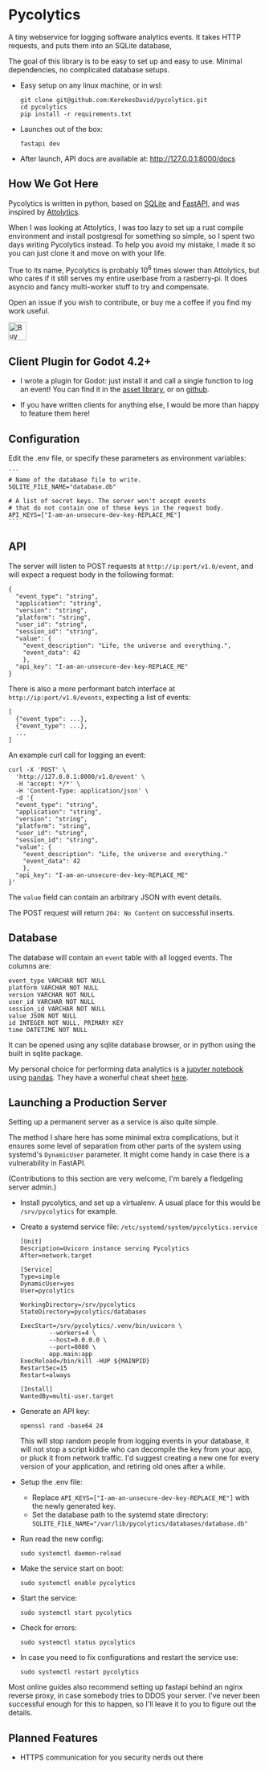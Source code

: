 # Pycolytics
A tiny webservice for logging software analytics events. It takes HTTP requests, and puts them into an SQLite database,

The goal of this library is to be easy to set up and easy to use. Minimal dependencies, no complicated database setups.

- Easy setup on any linux machine, or in wsl:

    ```
    git clone git@github.com:KerekesDavid/pycolytics.git
    cd pycolytics
    pip install -r requirements.txt
    ```

- Launches out of the box:

    ```
    fastapi dev
    ```

- After launch, API docs are available at: http://127.0.0.1:8000/docs 

## How We Got Here

Pycolytics is written in python, based on [SQLite](https://github.com/sqlite/sqlite) and [FastAPI](https://github.com/fastapi/fastapi), and was inspired by [Attolytics](https://github.com/ttencate/attolytics/). 

When I was looking at Attolytics, I was too lazy to set up a rust compile environment and install postgresql for something so simple, so I spent two days writing Pycolytics instead. To help you avoid my mistake, I made it so you can just clone it and move on with your life.

True to its name, Pycolytics is probably 10<sup>6</sup> times slower than Attolytics, but who cares if it still serves my entire userbase from a rasberry-pi. It does asyncio and fancy multi-worker stuff to try and compensate.

Open an issue if you wish to contribute, or buy me a coffee if you find my work useful.

<a href='https://ko-fi.com/E1E712JJXK' target='_blank'><img height='36' style='border:0px;height:36px;' src='https://storage.ko-fi.com/cdn/kofi3.png?v=3' border='0' alt='Buy Me a Coffee at ko-fi.com' /></a>


## Client Plugin for Godot 4.2+
- I wrote a plugin for Godot: just install it and call a single function to log an event! You can find it in the [asset library](https://godotengine.org/asset-library/asset/3292), or on [github](https://github.com/KerekesDavid/pycolytics-godot).

- If you have written clients for anything else, I would be more than happy to feature them here!

## Configuration
Edit the .env file, or specify these parameters as environment variables:

    ```
    # Name of the database file to write.
    SQLITE_FILE_NAME="database.db"

    # A list of secret keys. The server won't accept events
    # that do not contain one of these keys in the request body.
    API_KEYS=["I-am-an-unsecure-dev-key-REPLACE_ME"]
    ```

## API
The server will listen to POST requests at `http://ip:port/v1.0/event`, and will expect a request body in the following format:

```
{
  "event_type": "string",
  "application": "string",
  "version": "string",
  "platform": "string",
  "user_id": "string",
  "session_id": "string",
  "value": {
    "event_description": "Life, the universe and everything.",
    "event_data": 42
    },
  "api_key": "I-am-an-unsecure-dev-key-REPLACE_ME"
}
```

There is also a more performant batch interface at `http://ip:port/v1.0/events`, expecting a list of events:
```
[
  {"event_type": ...}, 
  {"event_type": ...},
  ...
]
```

An example curl call for logging an event:

```
curl -X 'POST' \
  'http://127.0.0.1:8000/v1.0/event' \
  -H 'accept: */*' \
  -H 'Content-Type: application/json' \
  -d '{
  "event_type": "string",
  "application": "string",
  "version": "string",
  "platform": "string",
  "user_id": "string",
  "session_id": "string",
  "value": {
    "event_description": "Life, the universe and everything."
    "event_data": 42
    },
  "api_key": "I-am-an-unsecure-dev-key-REPLACE_ME"
}'
```

The `value` field can contain an arbitrary JSON with event details.

The POST request will return `204: No Content` on successful inserts.

## Database
The database will contain an `event` table with all logged events.
The columns are:
```
event_type VARCHAR NOT NULL
platform VARCHAR NOT NULL
version VARCHAR NOT NULL
user_id VARCHAR NOT NULL
session_id VARCHAR NOT NULL
value JSON NOT NULL
id INTEGER NOT NULL, PRIMARY KEY
time DATETIME NOT NULL
```

It can be opened using any sqlite database browser, or in python using the built in sqlite package. 

My personal choice for performing data analytics is a [jupyter notebook](https://jupyter.org/) using [pandas](https://pandas.pydata.org/). They have a wonerful cheat sheet [here](https://pandas.pydata.org/Pandas_Cheat_Sheet.pdf).

## Launching a Production Server
Setting up a permanent server as a service is also quite simple.

The method I share here has some minimal extra complications, but it ensures some level of separation from other parts of the system using systemd's `DynamicUser` parameter. It might come handy in case there is a vulnerability in FastAPI.

(Contributions to this section are very welcome, I'm barely a fledgeling server admin.)

- Install pycolytics, and set up a virtualenv.
  A usual place for this would be `/srv/pycolytics` for example.

- Create a systemd service file: `/etc/systemd/system/pycolytics.service`

    ```
    [Unit]
    Description=Uvicorn instance serving Pycolytics
    After=network.target

    [Service]
    Type=simple
    DynamicUser=yes
    User=pycolytics

    WorkingDirectory=/srv/pycolytics
    StateDirectory=pycolytics/databases

    ExecStart=/srv/pycolytics/.venv/bin/uvicorn \
            --workers=4 \
            --host=0.0.0.0 \
            --port=8080 \
            app.main:app
    ExecReload=/bin/kill -HUP ${MAINPID}
    RestartSec=15
    Restart=always

    [Install]
    WantedBy=multi-user.target

    ```
- Generate an API key:
    ```
    openssl rand -base64 24
    ```
    This will stop random people from logging events in your database, it will not stop a script kiddie who can decompile the key from your app, or pluck it from network traffic. I'd suggest creating a new one for every version of your application, and retiring old ones after a while.

- Setup the .env file:
  - Replace `API_KEYS=["I-am-an-unsecure-dev-key-REPLACE_ME"]` with the newly generated key.
  - Set the database path to the systemd state directory: `SQLITE_FILE_NAME="/var/lib/pycolytics/databases/database.db"`

- Run read the new config:

   ```sudo systemctl daemon-reload```

- Make the service start on boot:

   ```sudo systemctl enable pycolytics```

- Start the service:

   ```sudo systemctl start pycolytics```

- Check for errors:

   ```sudo systemctl status pycolytics```

- In case you need to fix configurations and restart the service use:

     ```sudo systemctl daemon-reload
     sudo systemctl restart pycolytics
     ```

Most online guides also recommend setting up fastapi behind an nginx reverse proxy, in case somebody tries to DDOS your server. I've never been successful enough for this to happen, so I'll leave it to you to figure out the details.

## Planned Features
- HTTPS communication for you security nerds out there

